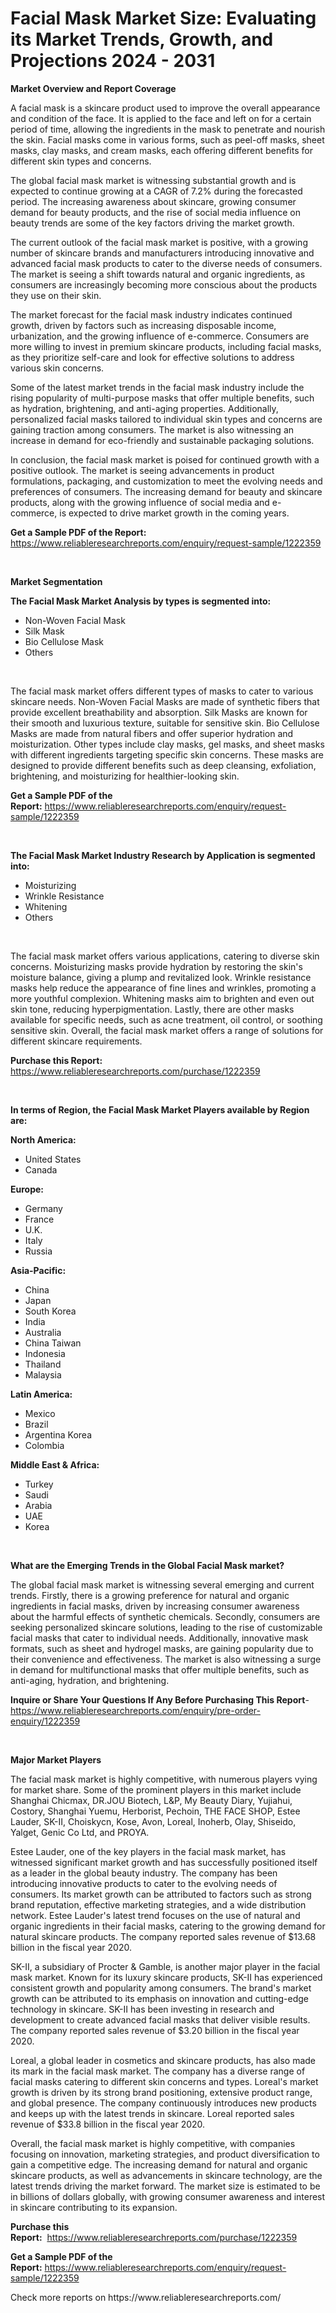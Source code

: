 <p><h1>Facial Mask Market Size: Evaluating its Market Trends, Growth, and Projections 2024 - 2031</h1></p><p><strong>Market Overview and Report Coverage</strong></p>
<p><p>A facial mask is a skincare product used to improve the overall appearance and condition of the face. It is applied to the face and left on for a certain period of time, allowing the ingredients in the mask to penetrate and nourish the skin. Facial masks come in various forms, such as peel-off masks, sheet masks, clay masks, and cream masks, each offering different benefits for different skin types and concerns.</p><p>The global facial mask market is witnessing substantial growth and is expected to continue growing at a CAGR of 7.2% during the forecasted period. The increasing awareness about skincare, growing consumer demand for beauty products, and the rise of social media influence on beauty trends are some of the key factors driving the market growth.</p><p>The current outlook of the facial mask market is positive, with a growing number of skincare brands and manufacturers introducing innovative and advanced facial mask products to cater to the diverse needs of consumers. The market is seeing a shift towards natural and organic ingredients, as consumers are increasingly becoming more conscious about the products they use on their skin.</p><p>The market forecast for the facial mask industry indicates continued growth, driven by factors such as increasing disposable income, urbanization, and the growing influence of e-commerce. Consumers are more willing to invest in premium skincare products, including facial masks, as they prioritize self-care and look for effective solutions to address various skin concerns.</p><p>Some of the latest market trends in the facial mask industry include the rising popularity of multi-purpose masks that offer multiple benefits, such as hydration, brightening, and anti-aging properties. Additionally, personalized facial masks tailored to individual skin types and concerns are gaining traction among consumers. The market is also witnessing an increase in demand for eco-friendly and sustainable packaging solutions.</p><p>In conclusion, the facial mask market is poised for continued growth with a positive outlook. The market is seeing advancements in product formulations, packaging, and customization to meet the evolving needs and preferences of consumers. The increasing demand for beauty and skincare products, along with the growing influence of social media and e-commerce, is expected to drive market growth in the coming years.</p></p>
<p><strong>Get a Sample PDF of the Report:</strong> <a href="https://www.reliableresearchreports.com/enquiry/request-sample/1222359">https://www.reliableresearchreports.com/enquiry/request-sample/1222359</a></p>
<p>&nbsp;</p>
<p><strong>Market Segmentation</strong></p>
<p><strong>The Facial Mask Market Analysis by types is segmented into:</strong></p>
<p><ul><li>Non-Woven Facial Mask</li><li>Silk Mask</li><li>Bio Cellulose Mask</li><li>Others</li></ul></p>
<p>&nbsp;</p>
<p><p>The facial mask market offers different types of masks to cater to various skincare needs. Non-Woven Facial Masks are made of synthetic fibers that provide excellent breathability and absorption. Silk Masks are known for their smooth and luxurious texture, suitable for sensitive skin. Bio Cellulose Masks are made from natural fibers and offer superior hydration and moisturization. Other types include clay masks, gel masks, and sheet masks with different ingredients targeting specific skin concerns. These masks are designed to provide different benefits such as deep cleansing, exfoliation, brightening, and moisturizing for healthier-looking skin.</p></p>
<p><strong>Get a Sample PDF of the Report:</strong>&nbsp;<a href="https://www.reliableresearchreports.com/enquiry/request-sample/1222359">https://www.reliableresearchreports.com/enquiry/request-sample/1222359</a></p>
<p>&nbsp;</p>
<p><strong>The Facial Mask Market Industry Research by Application is segmented into:</strong></p>
<p><ul><li>Moisturizing</li><li>Wrinkle Resistance</li><li>Whitening</li><li>Others</li></ul></p>
<p>&nbsp;</p>
<p><p>The facial mask market offers various applications, catering to diverse skin concerns. Moisturizing masks provide hydration by restoring the skin's moisture balance, giving a plump and revitalized look. Wrinkle resistance masks help reduce the appearance of fine lines and wrinkles, promoting a more youthful complexion. Whitening masks aim to brighten and even out skin tone, reducing hyperpigmentation. Lastly, there are other masks available for specific needs, such as acne treatment, oil control, or soothing sensitive skin. Overall, the facial mask market offers a range of solutions for different skincare requirements.</p></p>
<p><strong>Purchase this Report:</strong>&nbsp; <a href="https://www.reliableresearchreports.com/purchase/1222359">https://www.reliableresearchreports.com/purchase/1222359</a></p>
<p>&nbsp;</p>
<p><strong>In terms of Region, the Facial Mask Market Players available by Region are:</strong></p>
<p>
    <p> <strong> North America: </strong>
        <ul>
            <li>United States</li>
            <li>Canada</li>
        </ul>
        </p> 
    <p> <strong> Europe: </strong>
        <ul>
            <li>Germany</li>
            <li>France</li>
            <li>U.K.</li>
            <li>Italy</li>
            <li>Russia</li>
        </ul>
        </p> 
    <p> <strong> Asia-Pacific: </strong>
        <ul>
            <li>China</li>
            <li>Japan</li>
            <li>South Korea</li>
            <li>India</li>
            <li>Australia</li>
            <li>China Taiwan</li>
            <li>Indonesia</li>
            <li>Thailand</li>
            <li>Malaysia</li>
        </ul>
        </p> 
    <p> <strong> Latin America: </strong>
        <ul>
            <li>Mexico</li>
            <li>Brazil</li>
            <li>Argentina Korea</li>
            <li>Colombia</li>
        </ul>
        </p> 
    <p> <strong> Middle East & Africa: </strong>
        <ul>
            <li>Turkey</li>
            <li>Saudi</li>
            <li>Arabia</li>
            <li>UAE</li>
            <li>Korea</li>
        </ul>
    </p>
    </p>
<p>&nbsp;</p>
<p><strong>What are the Emerging Trends in the Global Facial Mask market?</strong></p>
<p><p>The global facial mask market is witnessing several emerging and current trends. Firstly, there is a growing preference for natural and organic ingredients in facial masks, driven by increasing consumer awareness about the harmful effects of synthetic chemicals. Secondly, consumers are seeking personalized skincare solutions, leading to the rise of customizable facial masks that cater to individual needs. Additionally, innovative mask formats, such as sheet and hydrogel masks, are gaining popularity due to their convenience and effectiveness. The market is also witnessing a surge in demand for multifunctional masks that offer multiple benefits, such as anti-aging, hydration, and brightening.</p></p>
<p><strong>Inquire or Share Your Questions If Any Before Purchasing This Report</strong>- <a href="https://www.reliableresearchreports.com/enquiry/pre-order-enquiry/1222359">https://www.reliableresearchreports.com/enquiry/pre-order-enquiry/1222359</a></p>
<p>&nbsp;</p>
<p><strong>Major Market Players</strong></p>
<p><p>The facial mask market is highly competitive, with numerous players vying for market share. Some of the prominent players in this market include Shanghai Chicmax, DR.JOU Biotech, L&P, My Beauty Diary, Yujiahui, Costory, Shanghai Yuemu, Herborist, Pechoin, THE FACE SHOP, Estee Lauder, SK-II, Choiskycn, Kose, Avon, Loreal, Inoherb, Olay, Shiseido, Yalget, Genic Co Ltd, and PROYA.</p><p>Estee Lauder, one of the key players in the facial mask market, has witnessed significant market growth and has successfully positioned itself as a leader in the global beauty industry. The company has been introducing innovative products to cater to the evolving needs of consumers. Its market growth can be attributed to factors such as strong brand reputation, effective marketing strategies, and a wide distribution network. Estee Lauder's latest trend focuses on the use of natural and organic ingredients in their facial masks, catering to the growing demand for natural skincare products. The company reported sales revenue of $13.68 billion in the fiscal year 2020.</p><p>SK-II, a subsidiary of Procter & Gamble, is another major player in the facial mask market. Known for its luxury skincare products, SK-II has experienced consistent growth and popularity among consumers. The brand's market growth can be attributed to its emphasis on innovation and cutting-edge technology in skincare. SK-II has been investing in research and development to create advanced facial masks that deliver visible results. The company reported sales revenue of $3.20 billion in the fiscal year 2020.</p><p>Loreal, a global leader in cosmetics and skincare products, has also made its mark in the facial mask market. The company has a diverse range of facial masks catering to different skin concerns and types. Loreal's market growth is driven by its strong brand positioning, extensive product range, and global presence. The company continuously introduces new products and keeps up with the latest trends in skincare. Loreal reported sales revenue of $33.8 billion in the fiscal year 2020.</p><p>Overall, the facial mask market is highly competitive, with companies focusing on innovation, marketing strategies, and product diversification to gain a competitive edge. The increasing demand for natural and organic skincare products, as well as advancements in skincare technology, are the latest trends driving the market forward. The market size is estimated to be in billions of dollars globally, with growing consumer awareness and interest in skincare contributing to its expansion.</p></p>
<p><strong>Purchase this Report:</strong>&nbsp;&nbsp;<a href="https://www.reliableresearchreports.com/purchase/1222359">https://www.reliableresearchreports.com/purchase/1222359</a></p>
<p></p>
<p><strong>Get a Sample PDF of the Report:</strong>&nbsp;<a href="https://www.reliableresearchreports.com/enquiry/request-sample/1222359">https://www.reliableresearchreports.com/enquiry/request-sample/1222359</a></p>
<p>Check more reports on https://www.reliableresearchreports.com/</p>